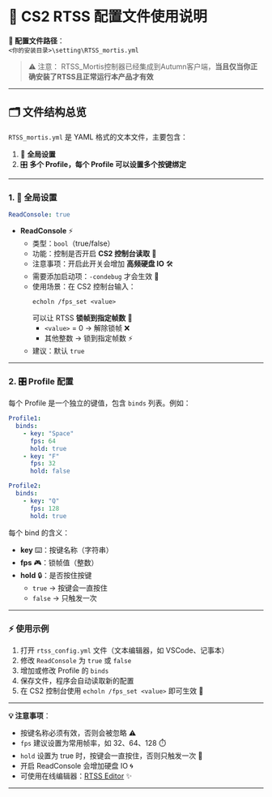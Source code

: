  # 🌌 CS2 RTSS 配置文件使用说明


 **📂 配置文件路径**：  
 `<你的安装目录>\setting\RTSS_mortis.yml`
 
 > ⚠️ 注意： RTSS_Mortis控制器已经集成到Autumn客户端，**当且仅当你正确安装了RTSS且正常运行本产品才有效**
 
 ---
 
 ## 🗂 文件结构总览
 
 `RTSS_mortis.yml` 是 YAML 格式的文本文件，主要包含：
 
 1. 🔧 **全局设置**  
 2. 🎛 **多个 Profile，每个 Profile 可以设置多个按键绑定**
 
 ---
 
 ### 1. 🔧 全局设置
 
 ```yaml
 ReadConsole: true
 ```
 
 - **ReadConsole** ⚡
   - 类型：`bool`（true/false）  
   - 功能：控制是否开启 **CS2 控制台读取** 👀  
   - 注意事项：开启此开关会增加 **高频硬盘 IO** 🛠️  
   - 需要添加启动项：`-condebug` 才会生效 🔑  
   - 使用场景：在 CS2 控制台输入：
     ```text
     echoln /fps_set <value>
     ```
     可以让 RTSS **锁帧到指定帧数** 🎯  
     - `<value>` = 0 → 解除锁帧 ❌  
     - 其他整数 → 锁到指定帧数 ⚡
   - 建议：默认 `true`
 
 ---
 
 ### 2. 🎛 Profile 配置
 
 每个 Profile 是一个独立的键值，包含 `binds` 列表。例如：
 
 ```yaml
 Profile1:
   binds:
     - key: "Space"
       fps: 64
       hold: true
     - key: "F"
       fps: 32
       hold: false
 
 Profile2:
   binds:
     - key: "Q"
       fps: 128
       hold: true
 ```
 
 每个 bind 的含义：
 - **key** ⌨️：按键名称（字符串）  
 - **fps** 🎮：锁帧值（整数）  
 - **hold** 🔒：是否按住按键  
   - `true` → 按键会一直按住  
   - `false` → 只触发一次  
 
 ---
 
 ### ⚡ 使用示例
 
 1. 打开 `rtss_config.yml` 文件（文本编辑器，如 VSCode、记事本）  
 2. 修改 `ReadConsole` 为 `true` 或 `false`  
 3. 增加或修改 Profile 的 `binds`  
 4. 保存文件，程序会自动读取新的配置  
 5. 在 CS2 控制台使用 `echoln /fps_set <value>` 即可生效 🎉
 
 ---
 
 **💡 注意事项**：
 - 按键名称必须有效，否则会被忽略 ⚠️  
 - `fps` 建议设置为常用帧率，如 32、64、128 ⏱️  
 - `hold` 设置为 true 时，按键会一直按住，否则只触发一次 🔄  
 - 开启 ReadConsole 会增加硬盘 IO 🌀  
 - 可使用在线编辑器：[RTSS Editor](https:tomh500.github.io/Square/RTSS_Editor.html) ✨
 
 ---
 
